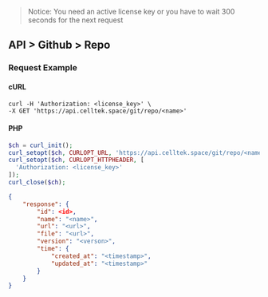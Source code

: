 
> Notice: You need an active license key or you have to wait 300 seconds for the next request 

## API > Github > Repo

### Request Example

<!-- tabs:start -->
#### **cURL**

```cURL
curl -H 'Authorization: <license_key>' \
-X GET 'https://api.celltek.space/git/repo/<name>'
```

#### **PHP**

```php
$ch = curl_init();
curl_setopt($ch, CURLOPT_URL, 'https://api.celltek.space/git/repo/<name>');
curl_setopt($ch, CURLOPT_HTTPHEADER, [
  'Authorization: <license_key>'
]);
curl_close($ch);
```
<!-- tabs:end -->

```json
{
	"response": {
		"id": <id>,
		"name": "<name>",
		"url": "<url>",
		"file": "<url>",
		"version": "<verson>",
		"time": {
			"created_at": "<timestamp>",
			"updated_at": "<timestamp>"
		}
	}
}
```
